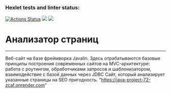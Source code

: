 ### Hexlet tests and linter status:
[![Actions Status](https://github.com/leshayurovskikh/java-project-72/actions/workflows/hexlet-check.yml/badge.svg)](https://github.com/leshayurovskikh/java-project-72/actions)
<a href="https://codeclimate.com/github/leshayurovskikh/java-project-72/maintainability"><img src="https://api.codeclimate.com/v1/badges/de4c4dc9a97e06b6ad0f/maintainability" /></a>
<a href="https://codeclimate.com/github/leshayurovskikh/java-project-72/test_coverage"><img src="https://api.codeclimate.com/v1/badges/de4c4dc9a97e06b6ad0f/test_coverage" /></a>
# **Анализатор страниц**

---
Веб-сайт на базе фреймворка Javalin. Здесь отрабатываются базовые принципы построения современных сайтов на MVC-архитектуре: работа с роутингом, обработчиками запросов и шаблонизатором, взаимодействие с базой данных через JDBC
Cайт, который анализирует указанные страницы на SEO пригодность.
"https://java-project-72-zcaf.onrender.com"